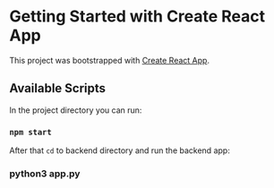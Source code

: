 # Getting Started with Create React App

This project was bootstrapped with [Create React App](https://github.com/facebook/create-react-app).

## Available Scripts

In the project directory you can run:

### `npm start`

After that `cd` to backend directory and run the backend app:

### python3 app.py

